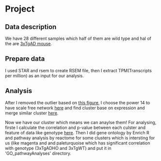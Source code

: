 # Project

## Data description

We have 28 different samples which half of them are wild type and hal of the are [3xTgAD mouse](https://www.alzforum.org/research-models/3xtg). 

## Prepare data

I used STAR and rsem to create RSEM file, then I extract TPM(Transcripts per million) as an input for our analysis.

## Analysis

After I removed the outlier based on [this figure](https://github.com/nargesr/AdvancedInformaticsExercisesPiplineAnalyses/blob/main/WGCNA_pipline/sampleClusteringCleaning.pdf), I choose the power 14 to have scale free network [here](https://github.com/nargesr/AdvancedInformaticsExercisesPiplineAnalyses/blob/main/WGCNA_pipline/summarypower.pdf) and find cluster base on expression and merge similar cluster [here](https://github.com/nargesr/AdvancedInformaticsExercisesPiplineAnalyses/blob/main/WGCNA_pipline/geneDendro-3.pdf).

Now we have our cluster which means we can anaylse them! For analysing, firste I calculate the correlation and p-value between each culster and feature of data like genotype [here](https://github.com/nargesr/AdvancedInformaticsExercisesPiplineAnalyses/blob/main/WGCNA_pipline/Module-traitRelationships.pdf). Then I did gene ontology by Enrich R and pathway analysis by reactome for some clusters which is intersting for us (like magenta and and paleturquoise which has significant correlation with genotype (3xTgADHO and 3xTgWT) and put it in 'GO_pathwayAnalyses' directory.

